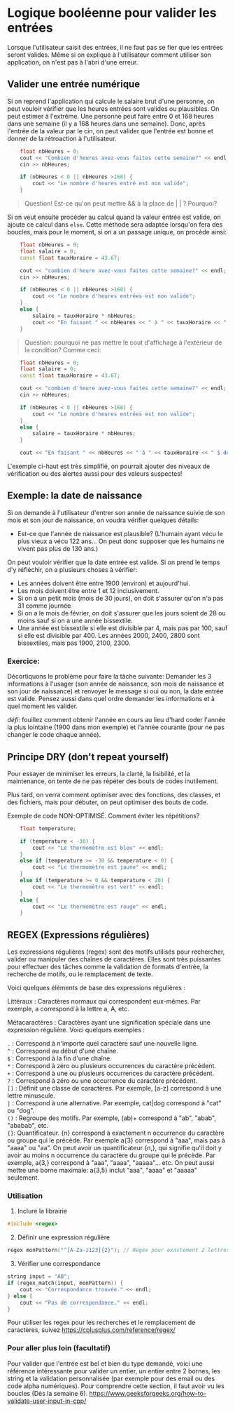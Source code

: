 # Logique booléenne pour valider les entrées

Lorsque l'utilisateur saisit des entrées, il ne faut pas se fier que les entrées seront valides. Même si on explique à l'utilisateur comment utiliser son application, on n'est pas à l'abri d'une erreur.

## Valider une entrée numérique

Si on reprend l'application qui calcule le salaire brut d'une personne, on peut vouloir vérifier que les heures entrées sont valides ou plausibles. On peut estimer à l'extrême. Une personne peut faire entre 0 et 168 heures dans une semaine (il y a 168 heures dans une semaine). Donc, après l'entrée de la valeur par le cin, on peut valider que l'entrée est bonne et donner de la rétroaction à l'utilisateur.

```cpp
    float nbHeures = 0;
    cout << "Combien d'heures avez-vous faites cette semaine?" << endl;
    cin >> nbHeures;

    if (nbHeures < 0 || nbHeures >168) {
        cout << "Le nombre d'heures entré est non valide";
    }
```

> Question! Est-ce qu'on peut mettre && à la place de | | ? Pourquoi?

Si on veut ensuite procéder au calcul quand la valeur entrée est valide, on ajoute ce calcul dans `else`. Cette méthode sera adaptée lorsqu'on fera des boucles, mais pour le moment, si on a un passage unique, on procède ainsi:

```cpp
    float nbHeures = 0;
    float salaire = 0;
    const float tauxHoraire = 43.67;

    cout << "combien d'heure avez-vous faites cette semaine?" << endl;
    cin >> nbHeures;

    if (nbHeures < 0 || nbHeures >168) {
        cout << "Le nombre d'heures entrées est non valide";
    }
    else {
        salaire = tauxHoraire * nbHeures;
        cout << "En faisant " << nbHeures << " à " << tauxHoraire << " $ de l'heure, on a un salaire de " << salaire << "$" <<endl;
    }
```

> Question: pourquoi ne pas mettre le cout d'affichage à l'extérieur de la condition? Comme ceci:

```cpp
    float nbHeures = 0;
    float salaire = 0;
    const float tauxHoraire = 43.67;

    cout << "combien d'heure avez-vous faites cette semaine?" << endl;
    cin >> nbHeures;

    if (nbHeures < 0 || nbHeures >168) {
        cout << "Le nombre d'heures entrées est non valide";
    }
    else {
        salaire = tauxHoraire * nbHeures;
    }

    cout << "En faisant " << nbHeures << " à " << tauxHoraire << " $ de l'heure, on a un salaire de " << salaire << "$" <<endl;
```

L'exemple ci-haut est très simplifié, on pourrait ajouter des niveaux de vérification ou des alertes aussi pour des valeurs suspectes!




## Exemple: la date de naissance

Si on demande à l'utilisateur d'entrer son année de naissance suivie de son mois et son jour de naissance, on voudra vérifier quelques détails:

- Est-ce que l'année de naissance est plausible? (L'humain ayant vécu le plus vieux a vécu 122 ans... On peut donc supposer que les humains ne vivent pas plus de 130 ans.)

On peut vouloir vérifier que la date entrée est valide. Si on prend le temps d'y réfléchir, on a plusieurs choses à vérifier:
- Les années doivent être entre 1900 (environ) et aujourd'hui.
- Les mois doivent être entre 1 et 12 inclusivement.
- Si on a un petit mois (mois de 30 jours), on doit s'assurer qu'on n'a pas 31 comme journée
- Si on a le mois de février, on doit s'assurer que les jours soient de 28 ou moins sauf si on a une année bissextile.
- Une année est bissextile si elle est divisible par 4, mais pas par 100, sauf si elle est divisible par 400. Les années 2000, 2400, 2800 sont bissextiles, mais pas 1900, 2100, 2300.

### Exercice: 

Décortiquons le problème pour faire la tâche suivante: Demander les 3 informations à l'usager (son année de naissance, son mois de naissance et son jour de naissance) et renvoyer le message si oui ou non, la date entrée est valide. Pensez aussi dans quel ordre demander les informations et à quel moment les valider.

*défi*: fouillez comment obtenir l'année en cours au lieu d'hard coder l'année la plus lointaine (1900 dans mon exemple) et l'année courante (pour ne pas changer le code chaque année).


## Principe DRY (don't repeat yourself)

Pour essayer de minimiser les erreurs, la clarté, la lisibilité, et la maintenance, on tente de ne pas répéter des bouts de codes inutilement.

Plus tard, on verra comment optimiser avec des fonctions, des classes, et des fichiers, mais pour débuter, on peut optimiser des bouts de code.

Exemple de code NON-OPTIMISÉ. Comment éviter les répétitions?

```cpp
	float temperature;

	if (temperature < -30) {
		cout << "Le thermomètre est bleu" << endl;
	}
	else if (temperature >= -30 && temperature < 0) {
		cout << "Le thermomètre est jaune" << endl;
	}
	else if (temperature >= 0 && temperature < 20) {
		cout << "Le thermomètre est vert" << endl;
	}
	else {
		cout << "Le thermomètre est rouge" << endl;
	}
```

## REGEX (Expressions régulières)

Les expressions régulières (regex) sont des motifs utilisés pour rechercher, valider ou manipuler des chaînes de caractères. Elles sont très puissantes pour effectuer des tâches comme la validation de formats d'entrée, la recherche de motifs, ou le remplacement de texte.

Voici quelques éléments de base des expressions régulières :

Littéraux : Caractères normaux qui correspondent eux-mêmes. Par exemple, a correspond à la lettre a, A, etc.

Métacaractères : Caractères ayant une signification spéciale dans une expression régulière. Voici quelques exemples :

`.` : Correspond à n'importe quel caractère sauf une nouvelle ligne.<br>
`^` : Correspond au début d'une chaîne.<br>
`$` : Correspond à la fin d'une chaîne.<br>
`*` : Correspond à zéro ou plusieurs occurrences du caractère précédent.<br>
`+` : Correspond à une ou plusieurs occurrences du caractère précédent.<br>
`?` : Correspond à zéro ou une occurrence du caractère précédent.<br>
`[]` : Définit une classe de caractères. Par exemple, [a-z] correspond à une lettre minuscule.<br>
`|` : Correspond à une alternative. Par exemple, cat|dog correspond à "cat" ou "dog".<br>
`()` : Regroupe des motifs. Par exemple, (ab)+ correspond à "ab", "abab", "ababab", etc.<br>
`{}`: Quantificateur. {n} correspond à exactement n occurrence du caractère ou groupe qui le précède. Par exemple a{3} correspond à "aaa", mais pas à "aaaa" ou "aa". On peut avoir un quantificateur {n,}, qui signifie qu'il doit y avoir au moins n occurrence du caractère du groupe qui le précède. Par exemple, a{3,} correspond à "aaa", "aaaa", "aaaaa"... etc. On peut aussi mettre une borne maximale: a{3,5} inclut "aaa", "aaaa" et "aaaaa" seulement.

### Utilisation 

1. Inclure la librairie

```cpp
#include <regex>
```

2. Définir une expression régulière

```cpp
regex monPattern("^[A-Za-z123]{2}"); // Regex pour exactement 2 lettres ou chiffres 1, 2 ou 3. 
```

3. Vérifier une correspondance

```cpp
string input = "AB";
if (regex_match(input, monPattern)) {
    cout << "Correspondance trouvée." << endl;
} else {
    cout << "Pas de correspondance." << endl;
}
```

Pour utiliser les regex pour les recherches et le remplacement de caractères, suivez https://cplusplus.com/reference/regex/ 




### Pour aller plus loin (facultatif)

Pour valider que l'entrée est bel et bien du type demandé, voici une référence intéressante pour valider un entier, un entier entre 2 bornes, les string et la validation personnalisée (par exemple pour des email ou des code alpha numériques). Pour comprendre cette section, il faut avoir vu les boucles (Dès la semaine 6).
https://www.geeksforgeeks.org/how-to-validate-user-input-in-cpp/ 